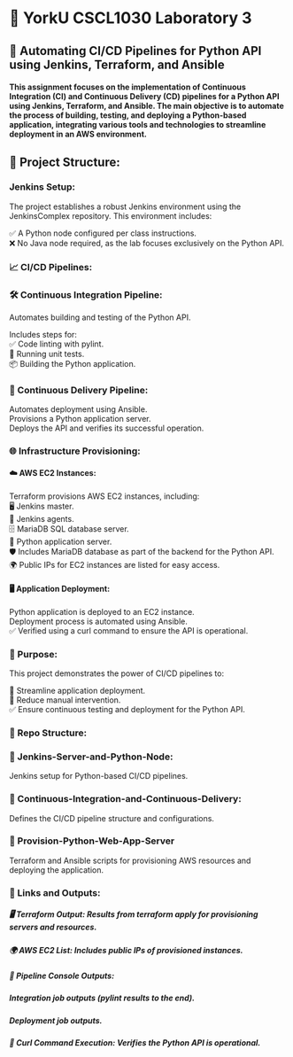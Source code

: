 # 🌟 YorkU CSCL1030 Laboratory 3
## 🚀 Automating CI/CD Pipelines for Python API using Jenkins, Terraform, and Ansible
#### This assignment focuses on the implementation of Continuous Integration (CI) and Continuous Delivery (CD) pipelines for a Python API using Jenkins, Terraform, and Ansible. The main objective is to automate the process of building, testing, and deploying a Python-based application, integrating various tools and technologies to streamline deployment in an AWS environment.

## 📁 Project Structure:

### Jenkins Setup:
The project establishes a robust Jenkins environment using the JenkinsComplex repository. This environment includes:

✅ A Python node configured per class instructions.<br>
❌ No Java node required, as the lab focuses exclusively on the Python API.

### 📈 CI/CD Pipelines:

### 🛠️ Continuous Integration Pipeline:
Automates building and testing of the Python API.

Includes steps for:<br>
✅ Code linting with pylint.<br>
🧪 Running unit tests.<br>
📦 Building the Python application.

### 🚀 Continuous Delivery Pipeline:
Automates deployment using Ansible.<br>
Provisions a Python application server.<br>
Deploys the API and verifies its successful operation.<br>

### 🌐 Infrastructure Provisioning:

#### ☁️ AWS EC2 Instances:
Terraform provisions AWS EC2 instances, including:<br>
🖥️ Jenkins master.<br>
🤖 Jenkins agents.<br>
🗄️ MariaDB SQL database server.<br>
🐍 Python application server.<br>
🛡️ Includes MariaDB database as part of the backend for the Python API.<br>
🌍 Public IPs for EC2 instances are listed for easy access.

#### 🖥️ Application Deployment:
Python application is deployed to an EC2 instance.<br>
Deployment process is automated using Ansible.<br>
✅ Verified using a curl command to ensure the API is operational.

### 🎯 Purpose:
This project demonstrates the power of CI/CD pipelines to:

🚀 Streamline application deployment.<br>
🔄 Reduce manual intervention.<br>
✅ Ensure continuous testing and deployment for the Python API.

### 📂 Repo Structure:

### 📂 Jenkins-Server-and-Python-Node:
Jenkins setup for Python-based CI/CD pipelines.
### 📂 Continuous-Integration-and-Continuous-Delivery:
Defines the CI/CD pipeline structure and configurations.
### 📂 Provision-Python-Web-App-Server
Terraform and Ansible scripts for provisioning AWS resources and deploying the application.
### 🔗 Links and Outputs:
##### 🖥️ Terraform Output: Results from terraform apply for provisioning servers and resources.<br>
##### 🌍 AWS EC2 List: Includes public IPs of provisioned instances.<br>
##### 📜 Pipeline Console Outputs:<br>
##### Integration job outputs (pylint results to the end).<br>
##### Deployment job outputs.<br>
##### 🔗 Curl Command Execution: Verifies the Python API is operational.
